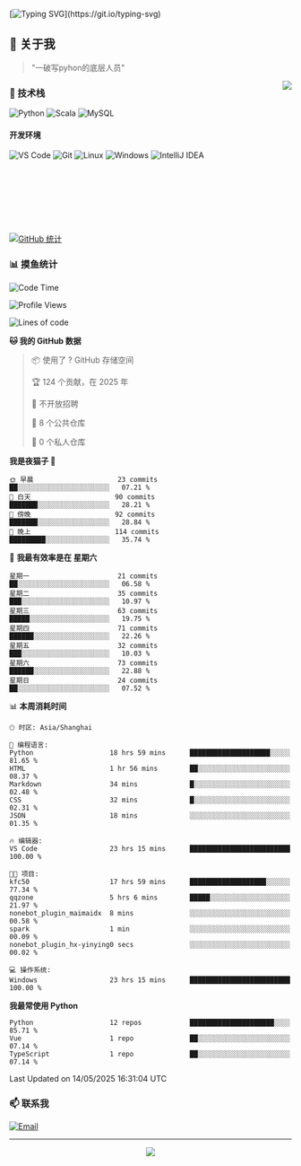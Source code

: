 [![Typing SVG](https://readme-typing-svg.herokuapp.com?font=Fira+Code&pause=1000&color=36BCF7&random=false&width=435&lines=print(%22Hello%2C+World!%22);%23+Welcome+to+my+code+space+%F0%9F%90%8D)](https://git.io/typing-svg)

## 🌟 关于我

> "一破写pyhon的底层人员"

<img align="right" src="https://github-readme-stats.vercel.app/api/top-langs/?username=huanxin996&theme=tokyonight" />

### 🎯 技术栈

![Python](https://img.shields.io/badge/Python-Expert-3776AB?style=for-the-badge&logo=python&logoColor=white)
![Scala](https://img.shields.io/badge/Scala-Expert-DC322F?style=for-the-badge&logo=scala&logoColor=white)
![MySQL](https://img.shields.io/badge/MySQL-Expert-4479A1?style=for-the-badge&logo=mysql&logoColor=white)

#### 开发环境

![VS Code](https://img.shields.io/badge/VS_Code-007ACC?style=for-the-badge&logo=visual-studio-code&logoColor=white)
![Git](https://img.shields.io/badge/Git-F05032?style=for-the-badge&logo=git&logoColor=white)
![Linux](https://img.shields.io/badge/Linux-FCC624?style=for-the-badge&logo=linux&logoColor=black)
![Windows](https://img.shields.io/badge/Windows_11-0078D4?style=for-the-badge&logo=windows11&logoColor=white)
![IntelliJ IDEA](https://img.shields.io/badge/IntelliJ_IDEA-000000?style=for-the-badge&logo=intellij-idea&logoColor=white)

<br/><br/><br/><br/><br/><br/>

  
[![GitHub 统计](https://github-readme-stats.vercel.app/api?username=huanxin996&show_icons=true&theme=tokyonight)](https://github.com/huanxin996)

### 📊 摸鱼统计

<!--START_SECTION:waka-->
![Code Time](http://img.shields.io/badge/Code%20Time-142%20hrs%2016%20mins-blue)

![Profile Views](http://img.shields.io/badge/%E4%B8%AA%E4%BA%BA%E8%B5%84%E6%96%99%E8%A7%82%E7%9C%8B%E6%AC%A1%E6%95%B0-8-blue)

![Lines of code](https://img.shields.io/badge/%E4%BB%8E%E3%80%8CHello%20World%E3%80%8D%E8%B5%B7%E6%88%91%E5%B7%B2%E7%BB%8F%E5%86%99%E4%BA%86-2.5%20million%20%E8%A1%8C%E4%BB%A3%E7%A0%81-blue)

**🐱 我的 GitHub 数据** 

> 📦  使用了 ? GitHub 存储空间 
 > 
> 🏆 124 个贡献，在 2025 年
 > 
> 🚫 不开放招聘
 > 
> 📜 8 个公共仓库 
 > 
> 🔑 0 个私人仓库 
 > 
**我是夜猫子 🦉** 

```text
🌞 早晨                     23 commits          ██░░░░░░░░░░░░░░░░░░░░░░░   07.21 % 
🌆 白天                     90 commits          ███████░░░░░░░░░░░░░░░░░░   28.21 % 
🌃 傍晚                     92 commits          ███████░░░░░░░░░░░░░░░░░░   28.84 % 
🌙 晚上                     114 commits         █████████░░░░░░░░░░░░░░░░   35.74 % 
```
📅 **我最有效率是在 星期六** 

```text
星期一                      21 commits          ██░░░░░░░░░░░░░░░░░░░░░░░   06.58 % 
星期二                      35 commits          ███░░░░░░░░░░░░░░░░░░░░░░   10.97 % 
星期三                      63 commits          █████░░░░░░░░░░░░░░░░░░░░   19.75 % 
星期四                      71 commits          ██████░░░░░░░░░░░░░░░░░░░   22.26 % 
星期五                      32 commits          ███░░░░░░░░░░░░░░░░░░░░░░   10.03 % 
星期六                      73 commits          ██████░░░░░░░░░░░░░░░░░░░   22.88 % 
星期日                      24 commits          ██░░░░░░░░░░░░░░░░░░░░░░░   07.52 % 
```


📊 **本周消耗时间** 

```text
🕑︎ 时区: Asia/Shanghai

💬 编程语言: 
Python                   18 hrs 59 mins      ████████████████████░░░░░   81.65 % 
HTML                     1 hr 56 mins        ██░░░░░░░░░░░░░░░░░░░░░░░   08.37 % 
Markdown                 34 mins             █░░░░░░░░░░░░░░░░░░░░░░░░   02.48 % 
CSS                      32 mins             █░░░░░░░░░░░░░░░░░░░░░░░░   02.31 % 
JSON                     18 mins             ░░░░░░░░░░░░░░░░░░░░░░░░░   01.35 % 

🔥 编辑器: 
VS Code                  23 hrs 15 mins      █████████████████████████   100.00 % 

🐱‍💻 项目: 
kfc50                    17 hrs 59 mins      ███████████████████░░░░░░   77.34 % 
qqzone                   5 hrs 6 mins        █████░░░░░░░░░░░░░░░░░░░░   21.97 % 
nonebot_plugin_maimaidx  8 mins              ░░░░░░░░░░░░░░░░░░░░░░░░░   00.58 % 
spark                    1 min               ░░░░░░░░░░░░░░░░░░░░░░░░░   00.09 % 
nonebot_plugin_hx-yinying0 secs              ░░░░░░░░░░░░░░░░░░░░░░░░░   00.02 % 

💻 操作系统: 
Windows                  23 hrs 15 mins      █████████████████████████   100.00 % 
```

**我最常使用 Python** 

```text
Python                   12 repos            █████████████████████░░░░   85.71 % 
Vue                      1 repo              ██░░░░░░░░░░░░░░░░░░░░░░░   07.14 % 
TypeScript               1 repo              ██░░░░░░░░░░░░░░░░░░░░░░░   07.14 % 
```




 Last Updated on 14/05/2025 16:31:04 UTC
<!--END_SECTION:waka-->

### 📫 联系我

[![Email](https://img.shields.io/badge/Email-D14836?style=for-the-badge&logo=gmail&logoColor=white)](mailto:mc.xiaolang@Foxmail.com)

---

<p align="center">
  <img src="https://profile-counter.glitch.me/huanxin996/count.svg" />
</p>